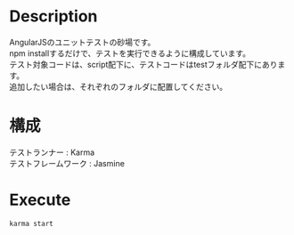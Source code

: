 # Description
AngularJSのユニットテストの砂場です。  
npm installするだけで、テストを実行できるように構成しています。  
テスト対象コードは、script配下に、テストコードはtestフォルダ配下にあります。  
追加したい場合は、それぞれのフォルダに配置してください。  

# 構成
テストランナー     : Karma  
テストフレームワーク : Jasmine  

# Execute
```
karma start
```

